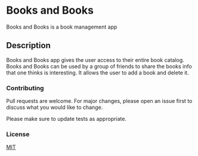 # Books and Books
Books and Books is a book management app 

## Description
Books and Books app gives the user access to their entire book catalog. Books and Books can be used by a group of friends to share the books info that one thinks is interesting. It allows the user to add a book and delete it.

### Contributing
Pull requests are welcome. For major changes, please open an issue first to discuss what you would like to change.

Please make sure to update tests as appropriate.

### License
[MIT](https://choosealicense.com/licenses/mit/)
